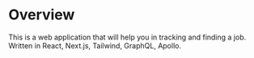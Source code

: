 # Overview

This is a web application that will help you in tracking and finding a job. Written in React, Next.js, Tailwind, GraphQL, Apollo.
